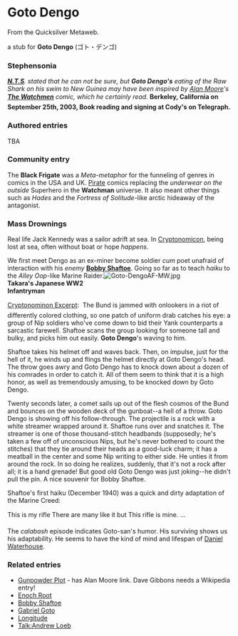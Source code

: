 
# Goto Dengo

From the Quicksilver Metaweb.

a stub for **Goto Dengo** (ゴト・デンゴ)

### Stephensonia


 ***[N.T.S](/user-nealstephenson)**. stated that he can not be sure, but **Goto Dengo's** eating of the Raw Shark on his swim to New Guinea may have been inspired by [Alan Moore](/http-en2-wikipedia-org-wiki-alan-moore)'s **[The Watchmen](/http-en2-wikipedia-org-wiki-watchmen)** comic, which he certainly read.* **Berkeley, California on September 25th, 2003, Book reading and signing at Cody's on Telegraph.** 

### Authored entries


TBA

### Community entry


The **Black Frigate** was a *Meta-metaphor* for the funneling of genres in comics in the USA and UK. [Pirate](/pirates) comics replacing the *underwear on the outside* Superhero in the **Watchman** universe. It also meant other things such as *Hades* and the *Fortress of Solitude*-like arctic hideaway of the antagonist. 

### Mass Drownings


Real life Jack Kennedy was a sailor adrift at sea. In [Cryptonomicon](/cryptonomicon), being lost at sea, often without boat or hope *happens*.

We first meet Dengo as an ex-miner become soldier *cum* poet unafraid of interaction with his *enemy* **[Bobby Shaftoe](/bobby-shaftoe)**. Going so far as to teach *haiku* to the *Alley Oop*-like Marine Raider.![Goto-DengoAF-MW.jpg](/images/Goto-DengoAF-MW.jpg)  
**Takara's Japanese WW2  
Infantryman**

[Cryptonominon Excerpt](/http-www-cryptonomicon-com-text-html):  The Bund is jammed with onlookers in a riot of differently colored clothing, so one patch of uniform drab catches his eye: a group of Nip soldiers who've come down to bid their Yank counterparts a sarcastic farewell. Shaftoe scans the group looking for someone tall and bulky, and picks him out easily. **Goto Dengo**'s waving to him.

Shaftoe takes his helmet off and waves back. Then, on impulse, just for the hell of it, he winds up and flings the helmet directly at Goto Dengo's head. The throw goes awry and Goto Dengo has to knock down about a dozen of his comrades in order to catch it. All of them seem to think that it is a high honor, as well as tremendously amusing, to be knocked down by Goto Dengo.

Twenty seconds later, a comet sails up out of the flesh cosmos of the Bund and bounces on the wooden deck of the gunboat--a hell of a throw. Goto Dengo is showing off his follow-through. The projectile is a rock with a white streamer wrapped around it. Shaftoe runs over and snatches it. The streamer is one of those thousand-stitch headbands (supposedly; he's taken a few off of unconscious Nips, but he's never bothered to count the stitches) that they tie around their heads as a good-luck charm; it has a meatball in the center and some Nip writing to either side. He unties it from around the rock. In so doing he realizes, suddenly, that it's not a rock after all; it is a hand grenade! But good old Goto Dengo was just joking--he didn't pull the pin. A nice souvenir for Bobby Shaftoe.

Shaftoe's first haiku (December 1940) was a quick and dirty adaptation of the Marine Creed:

This is my rifle
 There are many like it but
 This rifle is mine. ...

The *calabash* episode indicates Goto-san's humor. His surviving shows us his adaptability. He seems to have the kind of mind and lifespan of [Daniel Waterhouse](/daniel-waterhouse).

### Related entries


* [Gunpowder Plot](/gunpowder-plot) - has Alan Moore link. Dave Gibbons needs a Wikipedia entry!
* [Enoch Root](/stephenson-neal-quicksilver-enoch-root)
* [Bobby Shaftoe](/bobby-shaftoe)
* [Gabriel Goto](/gabriel-goto)
* [Longitude](/longitude)
* [Talk:Andrew Loeb](/talk-andrew-loeb)

